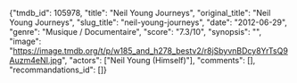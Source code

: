{"tmdb_id": 105978, "title": "Neil Young Journeys", "original_title": "Neil Young Journeys", "slug_title": "neil-young-journeys", "date": "2012-06-29", "genre": "Musique / Documentaire", "score": "7.3/10", "synopsis": "", "image": "https://image.tmdb.org/t/p/w185_and_h278_bestv2/r8jSbyvnBDcy8YrTsQ9Auzm4eNI.jpg", "actors": ["Neil Young (Himself)"], "comments": [], "recommandations_id": []}